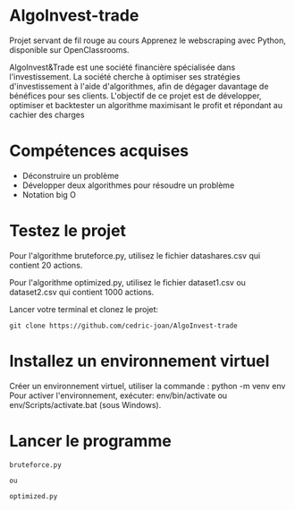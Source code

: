 # AlgoInvest-trade

Projet servant de fil rouge au cours Apprenez le webscraping avec Python, disponible sur OpenClassrooms. 

AlgoInvest&Trade est une société financière spécialisée dans l'investissement. La société cherche à optimiser ses stratégies d'investissement à l'aide d'algorithmes, afin de dégager davantage de bénéfices pour ses clients. L'objectif de ce projet est de développer, optimiser et backtester un algorithme maximisant le profit et répondant au cachier des charges

# Compétences acquises

* Déconstruire un problème
* Développer deux algorithmes pour résoudre un problème
* Notation big O


# Testez le projet
Pour l'algorithme bruteforce.py, utilisez le fichier datashares.csv qui contient 20 actions.

Pour l'algorithme optimized.py, utilisez le fichier dataset1.csv ou dataset2.csv qui contient 1000 actions.

Lancer votre terminal et clonez le projet:

    git clone https://github.com/cedric-joan/AlgoInvest-trade


# Installez un environnement virtuel

Créer un environnement virtuel, utiliser la commande : python -m venv env
Pour activer l'environnement, exécuter: env/bin/activate ou env/Scripts/activate.bat (sous Windows).   



# Lancer le programme

    bruteforce.py

    ou

    optimized.py

